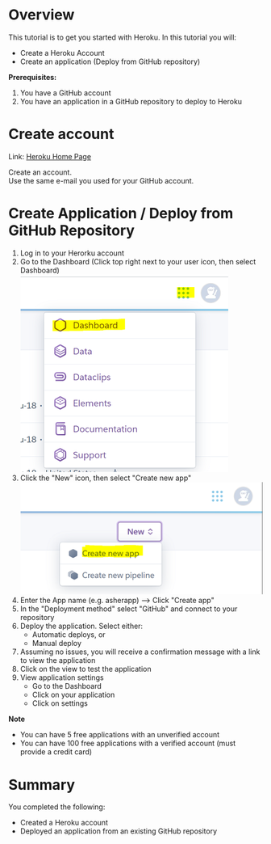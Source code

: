 # Overview
This tutorial is to get you started with Heroku.  In this tutorial you will:  
- Create a Heroku Account
- Create an application (Deploy from GitHub repository)  

**Prerequisites:**
1. You have a GitHub account
2. You have an application in a GitHub repository to deploy to Heroku

# Create account
Link: [Heroku Home Page](https://www.heroku.com/home)  

Create an account.  
Use the same e-mail you used for your GitHub account.  

# Create Application / Deploy from GitHub Repository  
1.  Log in to your Herorku account  
2.  Go to the Dashboard (Click top right next to your user icon, then select Dashboard)  
    ![Select Dashboard](images/heroku_010_dashboard.PNG)  
3.  Click the "New" icon, then select "Create new app"  
    ![Select Dashboard](images/heroku_010_newapp.PNG)  
4.  Enter the App name (e.g. asherapp)  --> Click "Create app"  
5.  In the "Deployment method" select "GitHub" and connect to your repository  
6.  Deploy the application.  Select either:  
    - Automatic deploys, or  
    - Manual deploy  
7.  Assuming no issues, you will receive a confirmation message with a link to view the application
8.  Click on the view to test the application  
9.  View application settings  
    - Go to the Dashboard  
    - Click on your application  
    - Click on settings  
    
**Note**  
- You can have 5 free applications with an unverified account  
- You can have 100 free applications with a verified account (must provide a credit card)  

# Summary  
You completed the following:  
- Created a Heroku account  
- Deployed an application from an existing GitHub repository 
